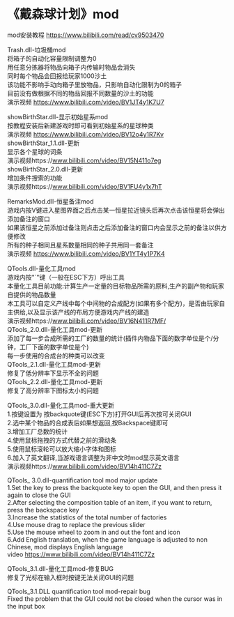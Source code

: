 # 《戴森球计划》mod
mod安装教程 https://www.bilibili.com/read/cv9503470<br>

Trash.dll-垃圾桶mod<br>
将箱子的自动化容量限制调整为0<br>
用任意分拣器将物品向箱子内传输时物品会消失<br>
同时每个物品会回报给玩家1000沙土<br>
该功能不影响手动向箱子里放物品，只影响自动化限制为0的箱子<br>
目前没有做根据不同的物品回报不同数量的沙土的功能<br>
演示视频 https://www.bilibili.com/video/BV1JT4y1K7U7

showBirthStar.dll-显示初始星系mod<br>
按教程安装后新建游戏时即可看到初始星系的星球种类<br>
演示视频 https://www.bilibili.com/video/BV12o4y1R7Kv<br>
showBirthStar_1.1.dll-更新<br>
显示各个星球的词条<br>
演示视频https://www.bilibili.com/video/BV15N411o7eg<br>
showBirthStar_2.0.dll-更新<br>
增加条件搜索的功能<br>
演示视频https://www.bilibili.com/video/BV1FU4y1x7hT<br>

RemarksMod.dll-恒星备注mod<br>
游戏内按V键进入星图界面之后点击某一恒星拉近镜头后再次点击该恒星将会弹出添加备注的窗口<br>
如果该恒星之前添加过备注则点击之后添加备注的窗口内会显示之前的备注以供方便修改<br>
所有的种子相同且星系数量相同的种子共用同一套备注<br>
演示视频 https://www.bilibili.com/video/BV1YT4y1P7K4

QTools.dll-量化工具mod<br>
游戏内按"`"键（一般在ESC下方）呼出工具<br>
本量化工具目前功能:计算生产一定量的目标物品所需的原料,生产的副产物和玩家自提供的物品数量<br>
本工具可以自定义产线中每个中间物的合成配方(如果有多个配方)，是否由玩家自主供给,以及显示该产线的布局方便游戏内产线的建造<br>
演示视频https://www.bilibili.com/video/BV16N411R7MF/<br>
QTools_2.0.dll-量化工具mod-更新<br>
添加了每一步合成所需的工厂的数量的统计(插件内物品下面的数字单位是个/分钟，工厂下面的数字单位是个)<br>
每一步使用的合成台的种类可以改变<br>
QTools_2.1.dll-量化工具mod-更新<br>
修复了低分辨率下显示不全的问题<br>
QTools_2.2.dll-量化工具mod-更新<br>
修复了高分辨率下图标太小的问题<br>

QTools_3.0.dll-量化工具mod-重大更新<br>
1.按键设置为 按backquote键(ESC下方)打开GUI后再次按可关闭GUI<br>
2.选中某个物品的合成表后如果想返回,按Backspace键即可<br>
3.增加工厂总数的统计<br>
4.使用鼠标拖拽的方式代替之前的滑动条<br>
5.使用鼠标滚轮可以放大缩小字体和图标<br>
6.加入了英文翻译,当游戏语言调整为非中文时mod显示英文语言<br>
演示视频https://www.bilibili.com/video/BV14h411C7Zz<br>

QTools_ 3.0.dll-quantification tool mod major update<br>
1.Set the key to press the backquote key to open the GUI, and then press it again to close the GUI<br>
2.After selecting the composition table of an item, if you want to return, press the backspace key<br>
3.Increase the statistics of the total number of factories<br>
4.Use mouse drag to replace the previous slider<br>
5.Use the mouse wheel to zoom in and out the font and icon<br>
6.Add English translation, when the game language is adjusted to non Chinese, mod displays English language<br>
video https://www.bilibili.com/video/BV14h411C7Zz<br>

QTools_3.1.dll-量化工具mod-修复BUG<br>
修复了光标在输入框时按键无法关闭GUI的问题<br>

QTools_3.1.DLL quantification tool mod-repair bug <br>
Fixed the problem that the GUI could not be closed when the cursor was in the input box<br>


